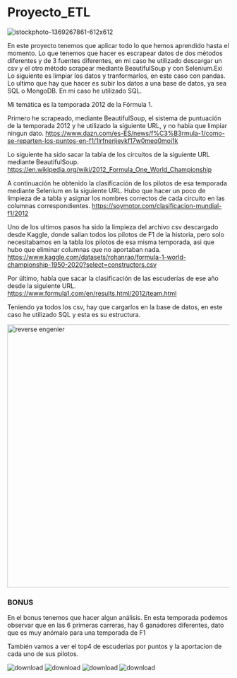 # Proyecto_ETL

![istockphoto-1369267861-612x612](https://github.com/chiinwy/Proyecto_ETL/assets/137778612/193e5a78-d70f-4600-a5b5-c9eca68d0250)

En este proyecto tenemos que aplicar todo lo que hemos aprendido hasta el momento. Lo que tenemos que hacer es escrapear datos de dos métodos diferentes y de 3 fuentes diferentes, en mi caso he utilizado descargar un csv y el otro método scrapear mediante BeautifulSoup y con Selenium.Exi Lo siguiente es limpiar los datos y tranformarlos, en este caso con pandas. Lo ultimo que hay que hacer es subir los datos a una base de datos, ya sea SQL o MongoDB. En mi caso he utilizado SQL.

Mi temática es la temporada 2012 de la Fórmula 1.

Primero he scrapeado, mediante BeautifulSoup, el sistema de puntuación de la temporada 2012 y he utilizado la siguiente URL, y no habia que limpiar ningun dato.
https://www.dazn.com/es-ES/news/f%C3%B3rmula-1/como-se-reparten-los-puntos-en-f1/1lrfnerijevkf17w0meq0moi1k

Lo siguiente ha sido sacar la tabla de los circuitos de la siguiente URL mediante BeautifulSoup.
https://en.wikipedia.org/wiki/2012_Formula_One_World_Championship

A continuación he obtenido la clasificación de los pilotos de esa temporada mediante Selenium en la siguiente URL. Hubo que hacer un poco de limpieza de a tabla y asignar los nombres correctos de cada circuito en las columnas correspondientes.
https://soymotor.com/clasificacion-mundial-f1/2012

Uno de los ultimos pasos ha sido la limpieza del archivo csv descargado desde Kaggle, donde salian todos los pilotos de F1 de la historia, pero solo necesitabamos en la tabla los pilotos de esa misma temporada, asi que hubo que eliminar columnas que no aportaban nada.
https://www.kaggle.com/datasets/rohanrao/formula-1-world-championship-1950-2020?select=constructors.csv

Por último, había que sacar la clasificación de las escuderías de ese año desde la siguiente URL.
https://www.formula1.com/en/results.html/2012/team.html

Teniendo ya todos los csv, hay que cargarlos en la base de datos, en este caso he utilizado SQL y esta es su estructura.

<img width="595" alt="reverse engenier" src="https://github.com/chiinwy/Proyecto_ETL/assets/137778612/334f7c01-52f0-4b2a-b23e-aa635b39f105">

### BONUS

En el bonus tenemos que hacer algun análisis. En esta temporada podemos observar que en las 6 primeras carreras, hay 6 ganadores diferentes, dato que es muy anómalo para una temporada de F1

También vamos a ver el top4 de escuderias por puntos y la aportacion de cada uno de sus pilotos.

![download](https://github.com/chiinwy/Proyecto_ETL/assets/137778612/b647ee6b-22ed-4144-b958-3d924cadd9d7)
![download](https://github.com/chiinwy/Proyecto_ETL/assets/137778612/3865bffb-b4c7-46fa-a99f-40aebc964271)
![download](https://github.com/chiinwy/Proyecto_ETL/assets/137778612/0e6a9efb-af90-47f7-9c2e-38a8d59be9cf)
![download](https://github.com/chiinwy/Proyecto_ETL/assets/137778612/3d1d73fe-88b6-4b64-868a-e9f00550442a)
